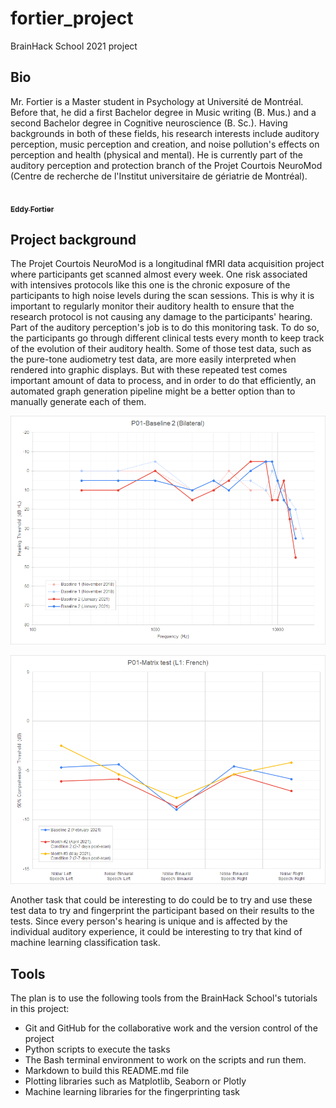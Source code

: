 # fortier_project
BrainHack School 2021 project

## Bio
Mr. Fortier is a Master student in Psychology at Université de Montréal.
Before that, he did a first Bachelor degree in Music writing (B. Mus.) and a second Bachelor degree in Cognitive neuroscience (B. Sc.).
Having backgrounds in both of these fields, his research interests include auditory perception, music perception and creation, and noise pollution's effects on perception and health (physical and mental).
He is currently part of the auditory perception and protection branch of the Projet Courtois NeuroMod (Centre de recherche de l'Institut universitaire de gériatrie de Montréal).

<a href="https://github.com/eddyfortier">
   <img src="https://avatars.githubusercontent.com/u/72314243?v=4" width="100px;" alt=""/>
   <br /><sub><b>Eddy Fortier</b></sub>
</a>

## Project background
The Projet Courtois NeuroMod is a longitudinal fMRI data acquisition project where participants get scanned almost every week.
One risk associated with intensives protocols like this one is the chronic exposure of the participants to high noise levels during the scan sessions.
This is why it is important to regularly monitor their auditory health to ensure that the research protocol is not causing any damage to the participants' hearing.
Part of the auditory perception's job is to do this monitoring task.
To do so, the participants go through different clinical tests every month to keep track of the evolution of their auditory health.
Some of those test data, such as the pure-tone audiometry test data, are more easily interpreted when rendered into graphic displays.
But with these repeated test comes important amount of data to process, and in order to do that efficiently, an automated graph generation pipeline might be a better option than to manually generate each of them.

![P01-Baseline 2, Bilateral.png](images/P01-Baseline_2_Bilateral.png)

![P01-Matrix test FR, Condition 2 (may_2021).png](images/P01-Matrix_test_FR_Condition_2_(may_2021).png)

Another task that could be interesting to do could be to try and use these test data to try and fingerprint the participant based on their results to the tests.
Since every person's hearing is unique and is affected by the individual auditory experience, it could be interesting to try that kind of machine learning classification task.

## Tools
The plan is to use the following tools from the BrainHack School's tutorials in this project:
- Git and GitHub for the collaborative work and the version control of the project
- Python scripts to execute the tasks
- The Bash terminal environment to work on the scripts and run them.
- Markdown to build this README.md file
- Plotting libraries such as Matplotlib, Seaborn or Plotly
- Machine learning libraries for the fingerprinting task
